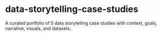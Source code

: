 # data-storytelling-case-studies
A curated portfolio of 5 data storytelling case studies with context, goals, narrative, visuals, and datasets.
